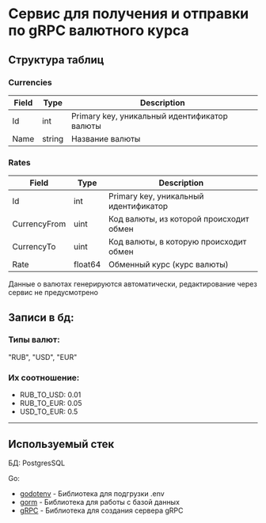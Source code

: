 # Сервис для получения и отправки по gRPC валютного курса

## Структура таблиц
### Currencies

| Field | Type   | Description                                  |
|-------|--------|----------------------------------------------|
| Id    | int    | Primary key, уникальный идентификатор валюты |
| Name  | string | Название валюты                              |

### Rates

| Field          | Type         | Description                                      |
|----------------|--------------|--------------------------------------------------|
| Id             | int          | Primary key, уникальный идентификатор            |
| CurrencyFrom   | uint         | Код валюты, из которой происходит обмен          |
| CurrencyTo     | uint         | Код валюты, в которую происходит обмен           |
| Rate           | float64      | Обменный курс (курс валюты)                      |


Данные о валютах генерируются автоматически, редактирование через сервис не предусмотрено

## Записи в бд:

### Типы валют:
"RUB", "USD", "EUR"

### Их соотношение: 
- RUB_TO_USD: 0.01
- RUB_TO_EUR: 0.05
- USD_TO_EUR: 0.5
---
## Используемый стек
БД: PostgresSQL

Go:
- [godotenv](https://github.com/joho/godotenv) - Библиотека для подгрузки .env
- [gorm](https://gorm.io/) - Библиотека для работы с базой данных
- [gRPC](https://pkg.go.dev/google.golang.org/grpc) - Библиотека для создания сервера gRPC